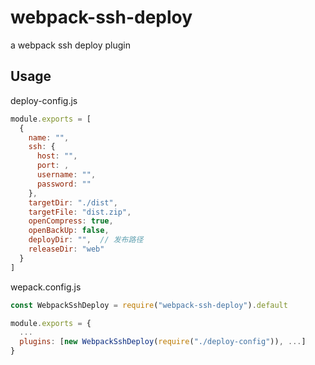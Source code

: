 # webpack-ssh-deploy

a webpack ssh deploy plugin

## Usage

deploy-config.js

```js
module.exports = [
  {
    name: "",
    ssh: {
      host: "",
      port: ,
      username: "",
      password: ""
    },
    targetDir: "./dist",
    targetFile: "dist.zip",
    openCompress: true,
    openBackUp: false,
    deployDir: "",  // 发布路径
    releaseDir: "web"
  }
]
```

wepack.config.js

```js
const WebpackSshDeploy = require("webpack-ssh-deploy").default

module.exports = {
  ...
  plugins: [new WebpackSshDeploy(require("./deploy-config")), ...]
}
```
